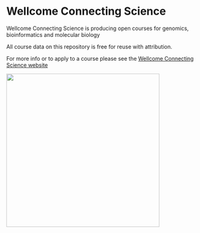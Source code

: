 # Wellcome Connecting Science

Wellcome Connecting Science is producing open courses for genomics, bioinformatics and molecular biology

All course data on this repository is free for reuse with attribution. 

For more info or to apply to a course please see the [Wellcome Connecting Science website](https://coursesandconferences.wellcomeconnectingscience.org)

<img src="https://coursesandconferences.wellcomeconnectingscience.org/wp-content/themes/wcc_courses_and_conferences/dist/assets/svg/logo.svg" width="400" height="400">

